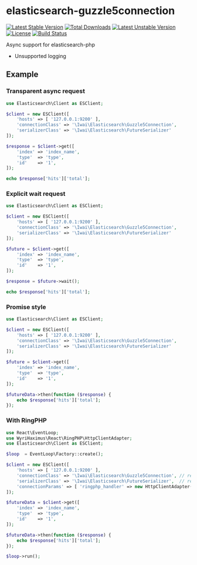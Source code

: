elasticsearch-guzzle5connection
===============================

[![Latest Stable Version](https://poser.pugx.org/iwai/elasticsearch-guzzle5connection/v/stable)](https://packagist.org/packages/iwai/elasticsearch-guzzle5connection) [![Total Downloads](https://poser.pugx.org/iwai/elasticsearch-guzzle5connection/downloads)](https://packagist.org/packages/iwai/elasticsearch-guzzle5connection) [![Latest Unstable Version](https://poser.pugx.org/iwai/elasticsearch-guzzle5connection/v/unstable)](https://packagist.org/packages/iwai/elasticsearch-guzzle5connection) [![License](https://poser.pugx.org/iwai/elasticsearch-guzzle5connection/license)](https://packagist.org/packages/iwai/elasticsearch-guzzle5connection) [![Build Status](https://travis-ci.org/iwai/elasticsearch-guzzle5connection.svg?branch=master)](https://travis-ci.org/iwai/elasticsearch-guzzle5connection)

Async support for elasticsearch-php

* Unsupported logging

## Example

### Transparent async request 

```php
use Elasticsearch\Client as ESClient;

$client = new ESClient([
    'hosts' => [ '127.0.0.1:9200' ],
    'connectionClass' => '\Iwai\Elasticsearch\Guzzle5Connection',
    'serializerClass' => '\Iwai\Elasticsearch\FutureSerializer'
]);

$response = $client->get([
    'index' => 'index_name',
    'type'  => 'type',
    'id'    => '1',
]);

echo $response['hits']['total'];

```

### Explicit wait request  

```php
use Elasticsearch\Client as ESClient;

$client = new ESClient([
    'hosts' => [ '127.0.0.1:9200' ],
    'connectionClass' => '\Iwai\Elasticsearch\Guzzle5Connection',
    'serializerClass' => '\Iwai\Elasticsearch\FutureSerializer'
]);

$future = $client->get([
    'index' => 'index_name',
    'type'  => 'type',
    'id'    => '1',
]);

$response = $future->wait();

echo $response['hits']['total'];

```

### Promise style  

```php
use Elasticsearch\Client as ESClient;

$client = new ESClient([
    'hosts' => [ '127.0.0.1:9200' ],
    'connectionClass' => '\Iwai\Elasticsearch\Guzzle5Connection',
    'serializerClass' => '\Iwai\Elasticsearch\FutureSerializer'
]);

$future = $client->get([
    'index' => 'index_name',
    'type'  => 'type',
    'id'    => '1',
]);

$futureData->then(function ($response) {
    echo $response['hits']['total'];
});

```

### With RingPHP

```php
use React\EventLoop;
use WyriHaximus\React\RingPHP\HttpClientAdapter;
use Elasticsearch\Client as ESClient;

$loop  = EventLoop\Factory::create();

$client = new ESClient([
    'hosts' => [ '127.0.0.1:9200' ],
    'connectionClass' => '\Iwai\Elasticsearch\Guzzle5Connection', // required
    'serializerClass' => '\Iwai\Elasticsearch\FutureSerializer',  // required
    'connectionParams' => [ 'ringphp_handler' => new HttpClientAdapter($loop) ] // optional
]);

$futureData = $client->get([
    'index' => 'index_name',
    'type'  => 'type',
    'id'    => '1',
]);

$futureData->then(function ($response) {
    echo $response['hits']['total'];
});

$loop->run();

```
